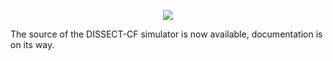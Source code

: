 <p align="center">
<img src="http://users.iit.uni-miskolc.hu/~kecskemeti/DISSECT-CF/logo.jpg"/>
</p>


The source of the DISSECT-CF simulator is now available, documentation is on its way.
